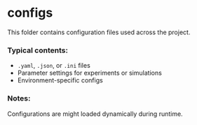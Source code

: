 # configs

This folder contains configuration files used across the project.

### Typical contents:
- `.yaml`, `.json`, or `.ini` files
- Parameter settings for experiments or simulations
- Environment-specific configs 

### Notes:
Configurations are might loaded dynamically during runtime.
